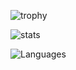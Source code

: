 ![trophy](https://github-profile-trophy.vercel.app/?username=mids&row=1&column=6&no-bg=true&no-frame=true&theme=darkhub)

![stats](https://github-readme-stats.vercel.app/api?username=mids&show_icons=true&hide=contribs&hide_title=true&hide_border=true&text_color=C9D1D9&bg_color=00000000&include_all_commits=true&count_private=true&cache_seconds=86400&theme=darcula)

![Languages](https://github-readme-stats.vercel.app/api/top-langs/?username=mids&hide_title=true&hide_border=true&text_color=C9D1D9&bg_color=00000000&layout=compact&langs_count=4&cache_seconds=86400&theme=darcula)
